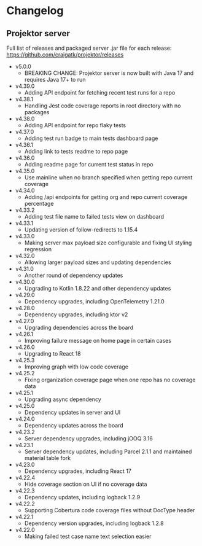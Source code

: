 # Changelog

## Projektor server

Full list of releases and packaged server .jar file for each release: https://github.com/craigatk/projektor/releases

* v5.0.0
  * BREAKING CHANGE: Projektor server is now built with Java 17 and requires Java 17+ to run
* v4.39.0
  * Adding API endpoint for fetching recent test runs for a repo
* v4.38.1
  * Handling Jest code coverage reports in root directory with no packages
* v4.38.0
  * Adding API endpoint for repo flaky tests
* v4.37.0
  * Adding test run badge to main tests dashboard page
* v4.36.1
  * Adding link to tests readme to repo page
* v4.36.0
  * Adding readme page for current test status in repo
* v4.35.0
  * Use mainline when no branch specified when getting repo current coverage
* v4.34.0
  * Adding /api endpoints for getting org and repo current coverage percentage
* v4.33.2
  * Adding test file name to failed tests view on dashboard
* v4.33.1
  * Updating version of follow-redirects to 1.15.4
* v4.33.0
  * Making server max payload size configurable and fixing UI styling regression
* v4.32.0
  * Allowing larger payload sizes and updating dependencies
* v4.31.0
  * Another round of dependency updates
* v4.30.0
  * Upgrading to Kotlin 1.8.22 and other dependency updates
* v4.29.0
  * Dependency upgrades, including OpenTelemetry 1.21.0
* v4.28.0
  * Dependency upgrades, including ktor v2
* v4.27.0
  * Upgrading dependencies across the board
* v4.26.1
  * Improving failure message on home page in certain cases
* v4.26.0
  * Upgrading to React 18
* v4.25.3
  * Improving graph with low code coverage
* v4.25.2
  * Fixing organization coverage page when one repo has no coverage data
* v4.25.1
  * Upgrading async dependency
* v4.25.0
  * Dependency updates in server and UI
* v4.24.0
  * Dependency updates across the board
* v4.23.2
  * Server dependency upgrades, including jOOQ 3.16
* v4.23.1
  * Server dependency updates, including Parcel 2.1.1 and maintained material table fork
* v4.23.0
  * Dependency upgrades, including React 17
* v4.22.4
  * Hide coverage section on UI if no coverage data
* v4.22.3
  * Dependency updates, including logback 1.2.9
* v4.22.2
  * Supporting Cobertura code coverage files without DocType header
* v4.22.1
  * Dependency version upgrades, including logback 1.2.8
* v4.22.0
  * Making failed test case name text selection easier
